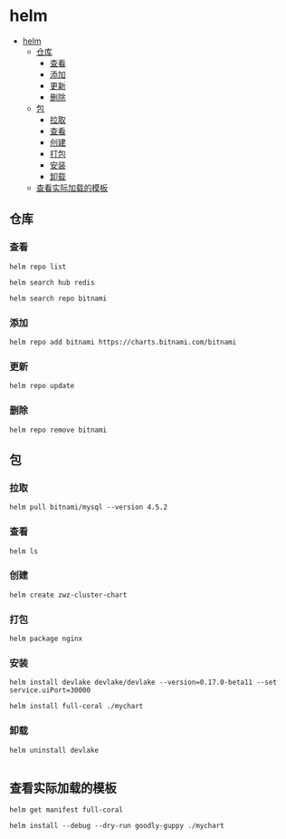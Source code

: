 # helm

<!-- TOC -->
* [helm](#helm)
  * [仓库](#仓库)
    * [查看](#查看)
    * [添加](#添加)
    * [更新](#更新)
    * [删除](#删除)
  * [包](#包)
    * [拉取](#拉取)
    * [查看](#查看-1)
    * [创建](#创建)
    * [打包](#打包)
    * [安装](#安装)
    * [卸载](#卸载)
  * [查看实际加载的模板](#查看实际加载的模板)
<!-- TOC -->

## 仓库

### 查看

```shell
helm repo list
```

```shell
helm search hub redis
```

```shell
helm search repo bitnami
```

### 添加

```shell
helm repo add bitnami https://charts.bitnami.com/bitnami

```

### 更新

```shell
helm repo update

```

### 删除

```shell
helm repo remove bitnami

```

## 包
###  拉取
```shell
helm pull bitnami/mysql --version 4.5.2
```
### 查看

```shell
helm ls
```

### 创建

```shell  
helm create zwz-cluster-chart

```

### 打包

```shell  
helm package nginx
```

### 安装

```shell
helm install devlake devlake/devlake --version=0.17.0-beta11 --set service.uiPort=30000

```
```shell
helm install full-coral ./mychart
```
### 卸载

```shell
helm uninstall devlake


```

## 查看实际加载的模板
```shell
helm get manifest full-coral
```
```shell
helm install --debug --dry-run goodly-guppy ./mychart
```